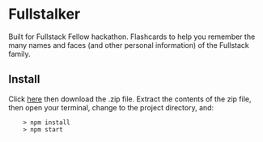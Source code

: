 # Fullstalker
Built for Fullstack Fellow hackathon.
Flashcards to help you remember the many names and faces (and other personal information) of the Fullstack family.

## Install
Click [here](https://github.com/StephenGrider/ReactStarter/releases) then download the .zip file.  Extract the contents of the zip file, then open your terminal, change to the project directory, and:

```
	> npm install
	> npm start
```
